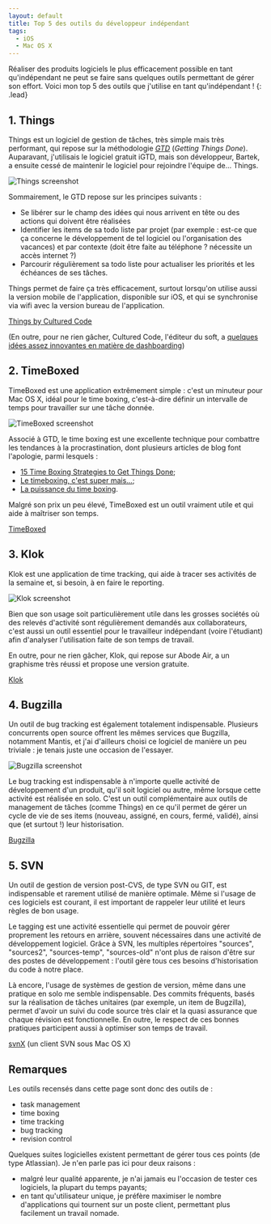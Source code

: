 ```yaml
---
layout: default
title: Top 5 des outils du développeur indépendant
tags:
  - iOS
  - Mac OS X
---
```


Réaliser des produits logiciels le plus efficacement possible en tant
qu'indépendant ne peut se faire sans quelques outils permettant de gérer son
effort. Voici mon top 5 des outils que j'utilise en tant qu'indépendant ! {:
.lead}

## 1. Things

Things est un logiciel de gestion de tâches, très simple mais très performant,
qui repose sur la méthodologie [_GTD_][gtd] (_Getting Things Done_). Auparavant,
j'utilisais le logiciel gratuit iGTD, mais son développeur, Bartek, a ensuite
cessé de maintenir le logiciel pour rejoindre l'équipe de... Things.

![Things screenshot](../../assets/images/things-screenshot.png)

Sommairement, le GTD repose sur les principes suivants :

- Se libérer sur le champ des idées qui nous arrivent en tête ou des actions qui
  doivent être réalisées
- Identifier les items de sa todo liste par projet (par exemple : est-ce que ça
  concerne le développement de tel logiciel ou l'organisation des vacances) et
  par contexte (doit être faite au téléphone ? nécessite un accès internet ?)
- Parcourir régulièrement sa todo liste pour actualiser les priorités et les
  échéances de ses tâches.

Things permet de faire ça très efficacement, surtout lorsqu'on utilise aussi la
version mobile de l'application, disponible sur iOS, et qui se synchronise via
wifi avec la version bureau de l'application.

[Things by Cultured Code][things]

(En outre, pour ne rien gâcher, Cultured Code, l'éditeur du soft, a [quelques
idées assez innovantes en matière de dashboarding][things-dashboard])

## 2. TimeBoxed

TimeBoxed est une application extrêmement simple : c'est un minuteur pour Mac OS
X, idéal pour le time boxing, c'est-à-dire définir un intervalle de temps pour
travailler sur une tâche donnée.

![TimeBoxed screenshot](../../assets/images/timeboxed-screenshot.png)

Associé à GTD, le time boxing est une excellente technique pour combattre les
tendances à la procrastination, dont plusieurs articles de blog font l'apologie,
parmi lesquels :

- [15 Time Boxing Strategies to Get Things Done](http://litemind.com/time-boxing/);
- [Le timeboxing, c'est super mais…](http://www.qualitystreet.fr/2007/11/14/le-timeboxing-cest-super-mais/);
- [La puissance du time boxing](http://luc-jeanniard.blogspot.com/2009/12/la-puissance-du-time-boxing.html).

Malgré son prix un peu élevé, TimeBoxed est un outil vraiment utile et qui aide
à maîtriser son temps.

[TimeBoxed][timeboxed]

## 3. Klok

Klok est une application de time tracking, qui aide à tracer ses activités de la
semaine et, si besoin, à en faire le reporting.

![Klok screenshot](../../assets/images/klok-screenshot.png)

Bien que son usage soit particulièrement utile dans les grosses sociétés où des
relevés d'activité sont régulièrement demandés aux collaborateurs, c'est aussi
un outil essentiel pour le travailleur indépendant (voire l'étudiant) afin
d'analyser l'utilisation faite de son temps de travail.

En outre, pour ne rien gâcher, Klok, qui repose sur Abode Air, a un graphisme
très réussi et propose une version gratuite.

[Klok][klok]

## 4. Bugzilla

Un outil de bug tracking est également totalement indispensable. Plusieurs
concurrents open source offrent les mêmes services que Bugzilla, notamment
Mantis, et j'ai d'ailleurs choisi ce logiciel de manière un peu triviale : je
tenais juste une occasion de l'essayer.

![Bugzilla screenshot](../../assets/images/bugzilla-screenshot.png)

Le bug tracking est indispensable à n'importe quelle activité de développement
d'un produit, qu'il soit logiciel ou autre, même lorsque cette activité est
réalisée en solo. C'est un outil complémentaire aux outils de management de
tâches (comme Things) en ce qu'il permet de gérer un cycle de vie de ses items
(nouveau, assigné, en cours, fermé, validé), ainsi que (et surtout !) leur
historisation.

[Bugzilla][bugzilla]

## 5. SVN

Un outil de gestion de version post-CVS, de type SVN ou GIT, est indispensable
et rarement utilisé de manière optimale. Même si l'usage de ces logiciels est
courant, il est important de rappeler leur utilité et leurs règles de bon usage.

Le tagging est une activité essentielle qui permet de pouvoir gérer proprement
les retours en arrière, souvent nécessaires dans une activité de développement
logiciel. Grâce à SVN, les multiples répertoires "sources", "sources2",
"sources-temp", "sources-old" n'ont plus de raison d'être sur des postes de
développement : l'outil gère tous ces besoins d'historisation du code à notre
place.

Là encore, l'usage de systèmes de gestion de version, même dans une pratique en
solo me semble indispensable. Des commits fréquents, basés sur la réalisation de
tâches unitaires (par exemple, un item de Bugzilla), permet d'avoir un suivi du
code source très clair et la quasi assurance que chaque révision est
fonctionnelle. En outre, le respect de ces bonnes pratiques participent aussi à
optimiser son temps de travail.

[svnX][svnx] (un client SVN sous Mac OS X)

## Remarques

Les outils recensés dans cette page sont donc des outils de :

- task management
- time boxing
- time tracking
- bug tracking
- revision control

Quelques suites logicielles existent permettant de gérer tous ces points (de
type Atlassian). Je n'en parle pas ici pour deux raisons :

- malgré leur qualité apparente, je n'ai jamais eu l'occasion de tester ces
  logiciels, la plupart du temps payants;
- en tant qu'utilisateur unique, je préfère maximiser le nombre d'applications
  qui tournent sur un poste client, permettant plus facilement un travail
  nomade.

[bugzilla]: https://www.bugzilla.org
[gtd]: http://fr.wikipedia.org/wiki/Getting_Things_Done
[klok]: http://www.getklok.com/
[svnx]: http://code.google.com/p/svnx/
[things-dashboard]: http://culturedcode.com/status/
[things]: http://culturedcode.com/things/
[timeboxed]: http://www.macmation.com/TimeBoxed
